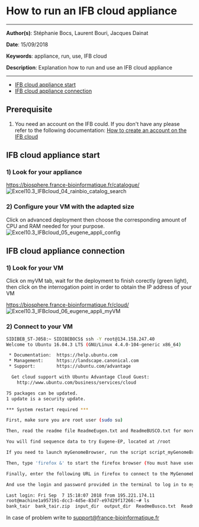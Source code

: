 # How to run an IFB cloud appliance

**************************
**Author(s)**: Stéphanie Bocs, Laurent Bouri, Jacques Dainat

**Date**: 15/09/2018

**Keywords**: appliance, run, use, IFB cloud

**Description**: Explanation how to run and use an IFB cloud appliance
**********

<!-- TOC depthFrom:2 depthTo:2 withLinks:1 updateOnSave:1 orderedList:0 -->

- [IFB cloud appliance start](#ifb-cloud-appliance-start)
- [IFB cloud appliance connection](#ifb-cloud-appliance-connection)

<!-- /TOC -->

## Prerequisite

1. You need an account on the IFB could. If you don't have any please refer to the following documentation:
[How to create an account on the IFB cloud](create_IFB_cloud_user_account)

## IFB cloud appliance start

### 1) Look for your appliance

https://biosphere.france-bioinformatique.fr/catalogue/
![Excel10.3_IFBcloud_04_rainbio_catalog_search](https://gitlab.southgreen.fr/excelerate/southgreen10.3/uploads/6c474336f757d0f24397977ba2198052/Excel10.3_IFBcloud_04_rainbio_catalog_search.png)

### 2) Configure your VM with the adapted size

Click on advanced deployment then choose the corresponding amount of CPU and RAM needed for your purpose.
![Excel10.3_IFBcloud_05_eugene_appli_config](https://gitlab.southgreen.fr/excelerate/southgreen10.3/uploads/b5c83c88a60da4fd8faf0bf6a2fc025c/Excel10.3_IFBcloud_05_eugene_appli_config.png)


## IFB cloud appliance connection

### 1) Look for your VM

Click on myVM tab, wait for the deployment to finish corectly (green light), then click on the interrogation point in order to obtain the IP address of your VM 

https://biosphere.france-bioinformatique.fr/cloud/
![Excel10.3_IFBcloud_06_eugene_appli_myVM](https://gitlab.southgreen.fr/excelerate/southgreen10.3/uploads/5924afd5ad276f9437c5029cabcb1d0f/Excel10.3_IFBcloud_06_eugene_appli_myVM.png)

### 2) Connect to your VM
```bash
SIDIBEB_ST-J058:~ SIDIBEBOCS$ ssh -Y root@134.158.247.40
Welcome to Ubuntu 16.04.3 LTS (GNU/Linux 4.4.0-104-generic x86_64)

 * Documentation:  https://help.ubuntu.com
 * Management:     https://landscape.canonical.com
 * Support:        https://ubuntu.com/advantage

  Get cloud support with Ubuntu Advantage Cloud Guest:
    http://www.ubuntu.com/business/services/cloud

75 packages can be updated.
1 update is a security update.

*** System restart required ***

First, make sure you are root user (sudo su)

Then, read the readme file ReadmeEugen.txt and ReadmeBUSCO.txt for more details on running eugen-EP and BUSCO (/root)

You will find sequence data to try Eugene-EP, located at /root

If you need to launch myGenomeBrowser, run the script script_myGenomeBrowser.sh (/root) (login/password generated)

Then, type 'firefox &' to start the firefox browser (You must have used the -XY arguments in your ssh connection)

Finally, enter the following URL in firefox to connect to the MyGenomeBrowser portal: http://localhost/myGenomeBrowser

And use the login and password provided in the terminal to log in to myGenomeBrowser

Last login: Fri Sep  7 15:18:07 2018 from 195.221.174.11
root@machine1a957191-dcc3-4d5e-83d7-e97d29f17266:~# ls
bank_tair  bank_tair.zip  input_dir  output_dir  ReadmeBusco.txt  ReadmeEugen.txt  script_myGenomeBrowser.sh  work_dir
```
In case of problem write to support@france-bioinformatique.fr